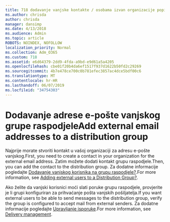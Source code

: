 ```yaml
---
title: 718 dodavanje vanjske kontakte / osobama izvan organizacije popisa raspodjele
ms.author: chrisda
author: chrisda
manager: dansimp
ms.date: 4/13/2018
ms.audience: Admin
ms.topic: article
ROBOTS: NOINDEX, NOFOLLOW
localization_priority: Normal
ms.collection: Adm_O365
ms.custom: 718
ms.assetid: e6d64379-2dd9-4fda-a9bd-e9d61a5a4205
ms.openlocfilehash: cbe01f20b4da6ef1517f937d1622b50fd2c29269
ms.sourcegitcommit: 4b7e478ce700c0b781efec3857ac4dce5bdf00c6
ms.translationtype: MT
ms.contentlocale: hr-HR
ms.lasthandoff: 06/07/2019
ms.locfileid: "34754303"
---
```

# <a name="add-external-email-addresses-to-a-distribution-group"></a><span data-ttu-id="e1b6d-102">Dodavanje adrese e-pošte vanjskog grupe raspodjele</span><span class="sxs-lookup"><span data-stu-id="e1b6d-102">Add external email addresses to a distribution group</span></span>

<span data-ttu-id="e1b6d-103">Najprije morate stvoriti kontakt u vašoj organizaciji za adresu e-pošte vanjskog.</span><span class="sxs-lookup"><span data-stu-id="e1b6d-103">First, you need to create a contact in your organization for the external email address.</span></span> <span data-ttu-id="e1b6d-104">Zatim možete dodati kontakt grupu raspodjele.</span><span class="sxs-lookup"><span data-stu-id="e1b6d-104">Then, you can add the contact to the distribution group.</span></span> <span data-ttu-id="e1b6d-105">Za dodatne informacije pogledajte [Dodavanje vanjskog korisnika na grupu raspodjele?](https://support.office.com/client/caa0f310-0bb7-48e3-8ad2-cb358b53bbba).</span><span class="sxs-lookup"><span data-stu-id="e1b6d-105">For more information, see [Adding external users to a Distribution Group?](https://support.office.com/client/caa0f310-0bb7-48e3-8ad2-cb358b53bbba).</span></span>

<span data-ttu-id="e1b6d-106">Ako želite da vanjski korisnici moći slati poruke grupu raspodjele, provjerite je li grupi konfiguriran za prihvaćanje pošta vanjskih pošiljatelja.</span><span class="sxs-lookup"><span data-stu-id="e1b6d-106">If you want external users to be able to send messages to the distribution group, verify the group is configured to accept mail from external senders.</span></span> <span data-ttu-id="e1b6d-107">Za dodatne informacije pogledajte [Upravljanje isporuke](https://technet.microsoft.com/library/bb124513.aspx#deliverymanagement).</span><span class="sxs-lookup"><span data-stu-id="e1b6d-107">For more information, see [Delivery management](https://technet.microsoft.com/library/bb124513.aspx#deliverymanagement).</span></span>
